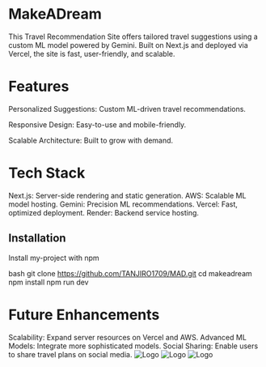 # MakeADream


This Travel Recommendation Site offers tailored travel suggestions using a custom ML model powered by Gemini. Built on Next.js and deployed via Vercel, the site is fast, user-friendly, and scalable.
# Features
Personalized Suggestions: Custom ML-driven travel recommendations.

Responsive Design: Easy-to-use and mobile-friendly.

Scalable Architecture: Built to grow with demand.

# Tech Stack
Next.js: Server-side rendering and static generation.
AWS: Scalable ML model hosting.
Gemini: Precision ML recommendations.
Vercel: Fast, optimized deployment.
Render: Backend service hosting.
## Installation

Install my-project with npm

bash
  git clone https://github.com/TANJIRO1709/MAD.git
  cd makeadream
  npm install
  npm run dev


# Future Enhancements
Scalability: Expand server resources on Vercel and AWS.
Advanced ML Models: Integrate more sophisticated models.
Social Sharing: Enable users to share travel plans on social media.
![Logo](https://pbs.twimg.com/profile_images/1565710214019444737/if82cpbS_400x400.jpg)
![Logo](https://encrypted-tbn0.gstatic.com/images?q=tbn:ANd9GcR2xQcwKitRgXfqdi34DYlocPSEXD2G2zZipg&s)
![Logo](https://encrypted-tbn0.gstatic.com/images?q=tbn:ANd9GcRFt9adm3sUOIdi82kcc-p9g4VeZwrWiJiAug&s)
